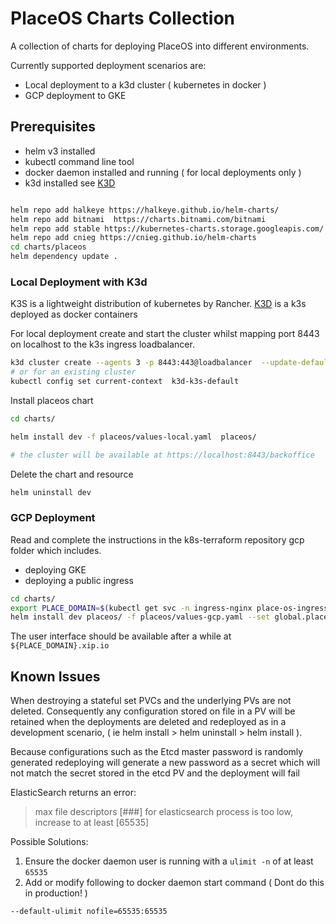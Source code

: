 # PlaceOS Charts Collection

A collection of charts for deploying PlaceOS into different environments.

Currently supported deployment scenarios are:

- Local deployment to a k3d cluster ( kubernetes in docker )
- GCP deployment to GKE

## Prerequisites

- helm v3 installed
- kubectl command line tool
- docker daemon installed and running ( for local deployments only )
- k3d installed see [K3D](https://k3d.io/)

```sh

helm repo add halkeye https://halkeye.github.io/helm-charts/
helm repo add bitnami  https://charts.bitnami.com/bitnami
helm repo add stable https://kubernetes-charts.storage.googleapis.com/
helm repo add cnieg https://cnieg.github.io/helm-charts
cd charts/placeos
helm dependency update .

```

### Local Deployment with K3d

K3S is a lightweight distribution of kubernetes by Rancher. [K3D](https://k3d.io/) is a k3s deployed as docker containers

For local deployment create and start the cluster whilst mapping port 8443 on localhost to the k3s ingress loadbalancer.

```sh
k3d cluster create --agents 3 -p 8443:443@loadbalancer  --update-default-kubeconfig
# or for an existing cluster
kubectl config set current-context  k3d-k3s-default

```

Install placeos chart

```sh
cd charts/

helm install dev -f placeos/values-local.yaml  placeos/

# the cluster will be available at https://localhost:8443/backoffice
```

Delete the chart and resource

```sh
helm uninstall dev
```

### GCP Deployment

Read and complete the instructions in the k8s-terraform repository gcp folder which includes.

- deploying GKE
- deploying a public ingress

```sh
cd charts/
export PLACE_DOMAIN=$(kubectl get svc -n ingress-nginx place-os-ingress-nginx-controller -o=jsonpath='{.status.loadBalancer.ingress[*].ip}')
helm install dev placeos/ -f placeos/values-gcp.yaml --set global.placeDomain="${PLACE_DOMAIN}.xip.io"

```

The user interface should be available after a while at `${PLACE_DOMAIN}.xip.io`

## Known Issues

When destroying a stateful set PVCs and the underlying PVs are not deleted. Consequently any configuration stored on file in a PV will be retained when the deployments are deleted and redeployed as in a development scenario, ( ie helm install > helm uninstall > helm install ).

Because configurations such as the Etcd master password is randomly generated redeploying will generate a new password as a secret which will not match the secret stored in the etcd PV and the deployment will fail

ElasticSearch returns an error:
> max file descriptors [###] for elasticsearch process is too low, increase to at least [65535]

Possible Solutions:

1. Ensure the docker daemon user is running with a `ulimit -n` of at least `65535`
2. Add or modify following to docker daemon start command ( Dont do this in production! )

```sh
--default-ulimit nofile=65535:65535

```
